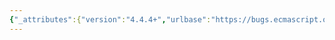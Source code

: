 ```yaml
---
{"_attributes":{"version":"4.4.4+","urlbase":"https://bugs.ecmascript.org/","maintainer":"dherman@mozilla.com"},"bug":{"bug_id":3632,"creation_ts":"2015-01-23 14:37:00 -0800","short_desc":"15.2.1.17 GetExportedNames: Extra \"List\"","delta_ts":"2015-02-02 18:38:52 -0800","product":"Draft for 6th Edition","component":"editorial issue","version":"Rev 31: January 15, 2015 Draft","rep_platform":"All","op_sys":"All","bug_status":"RESOLVED","resolution":"FIXED","priority":"Normal","bug_severity":"normal","everconfirmed":true,"reporter":{"uid":"andrebargull","name":"André Bargull"},"assigned_to":{"uid":"allen","name":"Allen Wirfs-Brock"},"long_desc":[{"commentid":11643,"comment_count":0,"who":{"uid":"andrebargull","name":"André Bargull"},"bug_when":"2015-01-23 14:37:11 -0800","thetext":"15.2.1.17 Static Semantics: GetExportedNames(module, circularitySet)\n\n\nStep 1: \"module is a List of Module Record\" -> \"module is a Module Record\""},{"commentid":11833,"comment_count":1,"who":{"uid":"allen","name":"Allen Wirfs-Brock"},"bug_when":"2015-01-31 15:33:10 -0800","thetext":"fixed in rev32 editor's draft"},{"commentid":11955,"comment_count":2,"who":{"uid":"allen","name":"Allen Wirfs-Brock"},"bug_when":"2015-02-02 18:38:52 -0800","thetext":"fixed in rev32 draft"}]}}
---
```

